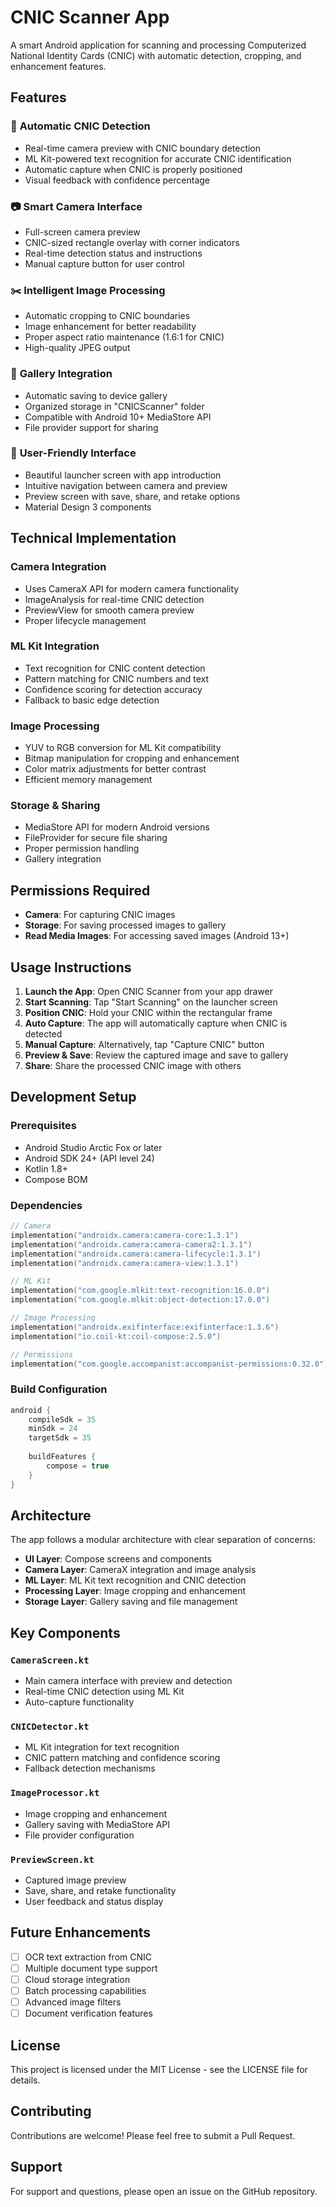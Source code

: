 # CNIC Scanner App

A smart Android application for scanning and processing Computerized National Identity Cards (CNIC) with automatic detection, cropping, and enhancement features.

## Features

### 🎯 **Automatic CNIC Detection**
- Real-time camera preview with CNIC boundary detection
- ML Kit-powered text recognition for accurate CNIC identification
- Automatic capture when CNIC is properly positioned
- Visual feedback with confidence percentage

### 📷 **Smart Camera Interface**
- Full-screen camera preview
- CNIC-sized rectangle overlay with corner indicators
- Real-time detection status and instructions
- Manual capture button for user control

### ✂️ **Intelligent Image Processing**
- Automatic cropping to CNIC boundaries
- Image enhancement for better readability
- Proper aspect ratio maintenance (1.6:1 for CNIC)
- High-quality JPEG output

### 💾 **Gallery Integration**
- Automatic saving to device gallery
- Organized storage in "CNICScanner" folder
- Compatible with Android 10+ MediaStore API
- File provider support for sharing

### 📱 **User-Friendly Interface**
- Beautiful launcher screen with app introduction
- Intuitive navigation between camera and preview
- Preview screen with save, share, and retake options
- Material Design 3 components

## Technical Implementation

### **Camera Integration**
- Uses CameraX API for modern camera functionality
- ImageAnalysis for real-time CNIC detection
- PreviewView for smooth camera preview
- Proper lifecycle management

### **ML Kit Integration**
- Text recognition for CNIC content detection
- Pattern matching for CNIC numbers and text
- Confidence scoring for detection accuracy
- Fallback to basic edge detection

### **Image Processing**
- YUV to RGB conversion for ML Kit compatibility
- Bitmap manipulation for cropping and enhancement
- Color matrix adjustments for better contrast
- Efficient memory management

### **Storage & Sharing**
- MediaStore API for modern Android versions
- FileProvider for secure file sharing
- Proper permission handling
- Gallery integration

## Permissions Required

- **Camera**: For capturing CNIC images
- **Storage**: For saving processed images to gallery
- **Read Media Images**: For accessing saved images (Android 13+)

## Usage Instructions

1. **Launch the App**: Open CNIC Scanner from your app drawer
2. **Start Scanning**: Tap "Start Scanning" on the launcher screen
3. **Position CNIC**: Hold your CNIC within the rectangular frame
4. **Auto Capture**: The app will automatically capture when CNIC is detected
5. **Manual Capture**: Alternatively, tap "Capture CNIC" button
6. **Preview & Save**: Review the captured image and save to gallery
7. **Share**: Share the processed CNIC image with others

## Development Setup

### Prerequisites
- Android Studio Arctic Fox or later
- Android SDK 24+ (API level 24)
- Kotlin 1.8+
- Compose BOM

### Dependencies
```kotlin
// Camera
implementation("androidx.camera:camera-core:1.3.1")
implementation("androidx.camera:camera-camera2:1.3.1")
implementation("androidx.camera:camera-lifecycle:1.3.1")
implementation("androidx.camera:camera-view:1.3.1")

// ML Kit
implementation("com.google.mlkit:text-recognition:16.0.0")
implementation("com.google.mlkit:object-detection:17.0.0")

// Image Processing
implementation("androidx.exifinterface:exifinterface:1.3.6")
implementation("io.coil-kt:coil-compose:2.5.0")

// Permissions
implementation("com.google.accompanist:accompanist-permissions:0.32.0")
```

### Build Configuration
```kotlin
android {
    compileSdk = 35
    minSdk = 24
    targetSdk = 35
    
    buildFeatures {
        compose = true
    }
}
```

## Architecture

The app follows a modular architecture with clear separation of concerns:

- **UI Layer**: Compose screens and components
- **Camera Layer**: CameraX integration and image analysis
- **ML Layer**: ML Kit text recognition and CNIC detection
- **Processing Layer**: Image cropping and enhancement
- **Storage Layer**: Gallery saving and file management

## Key Components

### `CameraScreen.kt`
- Main camera interface with preview and detection
- Real-time CNIC detection using ML Kit
- Auto-capture functionality

### `CNICDetector.kt`
- ML Kit integration for text recognition
- CNIC pattern matching and confidence scoring
- Fallback detection mechanisms

### `ImageProcessor.kt`
- Image cropping and enhancement
- Gallery saving with MediaStore API
- File provider configuration

### `PreviewScreen.kt`
- Captured image preview
- Save, share, and retake functionality
- User feedback and status display

## Future Enhancements

- [ ] OCR text extraction from CNIC
- [ ] Multiple document type support
- [ ] Cloud storage integration
- [ ] Batch processing capabilities
- [ ] Advanced image filters
- [ ] Document verification features

## License

This project is licensed under the MIT License - see the LICENSE file for details.

## Contributing

Contributions are welcome! Please feel free to submit a Pull Request.

## Support

For support and questions, please open an issue on the GitHub repository. 